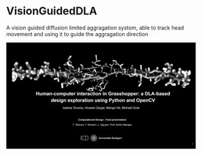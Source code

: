 # VisionGuidedDLA
A vision guided diffusion limited aggragation systom, able to track head movement and using it to guide the aggragation direction

![](imgs/title.PNG)